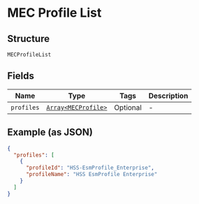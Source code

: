 
# MEC Profile List

## Structure

`MECProfileList`

## Fields

| Name | Type | Tags | Description |
|  --- | --- | --- | --- |
| `profiles` | [`Array<MECProfile>`](../../doc/models/mec-profile.md) | Optional | - |

## Example (as JSON)

```json
{
  "profiles": [
    {
      "profileId": "HSS-EsmProfile_Enterprise",
      "profileName": "HSS EsmProfile Enterprise"
    }
  ]
}
```

